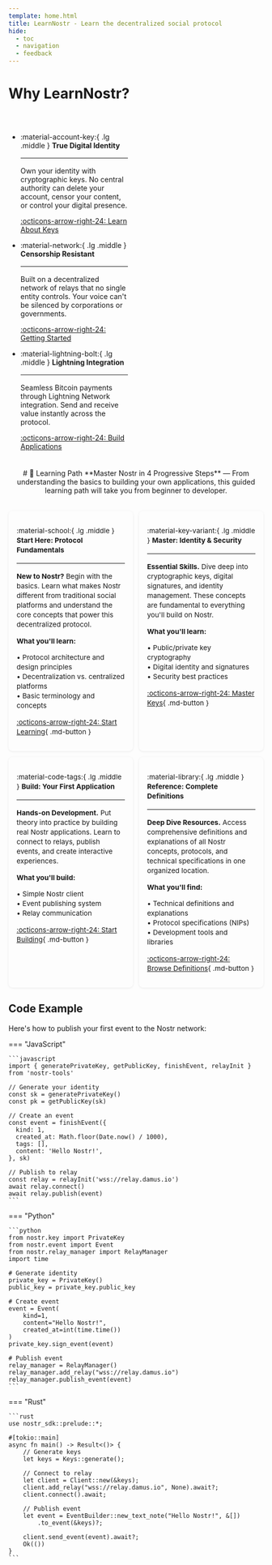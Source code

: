 ```yaml
---
template: home.html
title: LearnNostr - Learn the decentralized social protocol
hide:
  - toc
  - navigation
  - feedback
---
```


# Why LearnNostr?

<div class="grid cards" markdown>

-   :material-account-key:{ .lg .middle } __True Digital Identity__

    ---

    Own your identity with cryptographic keys. No central authority can delete your account, censor your content, or control your digital presence.

    [:octicons-arrow-right-24: Learn About Keys](concepts/keys.md)

-   :material-network:{ .lg .middle } __Censorship Resistant__

    ---

    Built on a decentralized network of relays that no single entity controls. Your voice can't be silenced by corporations or governments.

    [:octicons-arrow-right-24: Getting Started](getting-started/what-is-nostr.md)

-   :material-lightning-bolt:{ .lg .middle } __Lightning Integration__

    ---

    Seamless Bitcoin payments through Lightning Network integration. Send and receive value instantly across the protocol.

    [:octicons-arrow-right-24: Build Applications](tutorials/simple-client.md)

</div>

<style>
/* Hero section styling */
.hero {
    background: linear-gradient(135deg, #9C27B0 0%, #7B1FA2 100%);
    color: white;
    padding: 4rem 2rem;
    text-align: center;
    margin: -2rem -2rem 2rem -2rem;
    border-radius: 0 0 1rem 1rem;
}

.hero h1 {
    font-size: 3rem;
    font-weight: 700;
    margin-bottom: 1rem;
    text-shadow: 0 2px 4px rgba(0,0,0,0.3);
}

.hero p {
    font-size: 1.25rem;
    opacity: 0.9;
    max-width: 600px;
    margin: 0 auto 2rem;
    line-height: 1.6;
}

.hero-button {
    background: rgba(255,255,255,0.2);
    color: white;
    border: 2px solid rgba(255,255,255,0.3);
    padding: 1rem 2rem;
    border-radius: 50px;
    text-decoration: none;
    font-weight: 600;
    display: inline-block;
    transition: all 0.3s ease;
    backdrop-filter: blur(10px);
}

.hero-button:hover {
    background: rgba(255,255,255,0.3);
    border-color: rgba(255,255,255,0.5);
    transform: translateY(-2px);
    box-shadow: 0 8px 25px rgba(0,0,0,0.3);
}

/* Learning Path Header */
.learning-path-header {
    text-align: center;
    padding: 1rem 0;
    margin: -1.5rem 0 1rem;  /* Increased negative top margin to pull it much higher */
}

.learning-path-header h1 {
    font-size: 1.8rem;
    margin: 0 0 0.5rem;
    color: #9C27B0;
    font-weight: 700;
}

.learning-path-header p {
    font-size: 0.9rem;
    color: var(--md-default-fg-color--light);
    max-width: 700px;
    margin: 0 auto;
    line-height: 1.4;
}

/* Reduce spacing around horizontal rules */
hr {
    margin: 1rem 0 !important;
}

/* Target the area right before Learning Path to reduce spacing */
.learning-path-header + * {
    margin-top: 0.5rem;
}

/* Reduce spacing after the feature cards section */
.grid.cards {
    margin-bottom: 1rem !important;
}

/* Learning Path Grid - Compact Responsive Design */
.learning-path-grid {
    display: grid;
    gap: 0.75rem;
    margin: 1rem 0;
    /* Default: 2x2 grid for large screens */
    grid-template-columns: repeat(2, 1fr);
}

/* Tablet layout: 2x2 grid maintained */
@media screen and (max-width: 76rem) and (min-width: 60rem) {
    .learning-path-grid {
        grid-template-columns: repeat(2, 1fr);
        gap: 0.75rem;
    }
}

/* Small tablet layout: 2x2 grid maintained */
@media screen and (max-width: 59.9375rem) and (min-width: 48rem) {
    .learning-path-grid {
        grid-template-columns: repeat(2, 1fr);
        gap: 0.75rem;
    }
}

/* Mobile layout: single column */
@media screen and (max-width: 47.9375rem) {
    .learning-path-grid {
        grid-template-columns: 1fr;
        gap: 0.75rem;
    }
}

/* Learning Path Cards - More Compact */
.learning-path-grid .card {
    background: var(--md-default-bg-color);
    border: 1px solid var(--md-default-fg-color--lightest);
    border-radius: 0.5rem;
    padding: 1rem;
    transition: all 0.3s ease;
    box-shadow: 0 1px 4px rgba(0,0,0,0.08);
    position: relative;
    overflow: hidden;
}

.learning-path-grid .card:hover {
    transform: translateY(-1px);
    box-shadow: 0 4px 12px rgba(156, 39, 176, 0.12);
    border-color: #9C27B0;
}

.learning-path-grid .card:before {
    content: '';
    position: absolute;
    top: 0;
    left: 0;
    right: 0;
    height: 2px;
    background: linear-gradient(90deg, #9C27B0, #7B1FA2);
    opacity: 0;
    transition: opacity 0.3s ease;
}

.learning-path-grid .card:hover:before {
    opacity: 1;
}

.learning-path-grid .card h3 {
    color: #9C27B0;
    margin-bottom: 0.5rem;
    font-size: 1.1rem;
    font-weight: 600;
}

.learning-path-grid .card p {
    margin-bottom: 0.75rem;
    line-height: 1.4;
    font-size: 0.85rem;
}

.learning-path-grid .card ul {
    margin: 0.5rem 0 0.75rem;
    padding-left: 1rem;
}

.learning-path-grid .card li {
    margin-bottom: 0.15rem;
    color: var(--md-default-fg-color--light);
    font-size: 0.8rem;
}

.learning-path-grid .card .md-button {
    background: #9C27B0;
    color: white;
    border-radius: 4px;
    padding: 0.3rem 0.7rem;
    font-weight: 500;
    text-decoration: none;
    display: inline-block;
    transition: all 0.2s ease;
    font-size: 0.8rem;
}

.learning-path-grid .card .md-button:hover {
    background: #7B1FA2;
    transform: translateX(2px);
}

/* General grid cards (for other sections) - keep existing responsive behavior */
.grid.cards:not(.learning-path-grid) {
    display: grid;
    gap: 2rem;
    margin: 2rem 0;
}

@media screen and (min-width: 76rem) {
    .grid.cards:not(.learning-path-grid) {
        grid-template-columns: repeat(3, 1fr);
    }
}

@media screen and (min-width: 60rem) and (max-width: 75.9375rem) {
    .grid.cards:not(.learning-path-grid) {
        grid-template-columns: repeat(2, 1fr);
    }
}

@media screen and (max-width: 59.9375rem) {
    .grid.cards:not(.learning-path-grid) {
        grid-template-columns: 1fr;
        gap: 1.5rem;
    }
}
</style>

<div class="learning-path-header" markdown>
# 🎯 Learning Path
**Master Nostr in 4 Progressive Steps** — From understanding the basics to building your own applications, this guided learning path will take you from beginner to developer.

</div>

<div class="learning-path-grid" markdown>

<div class="card" markdown>

:material-school:{ .lg .middle } **Start Here: Protocol Fundamentals**

---
**New to Nostr?** Begin with the basics. Learn what makes Nostr different from traditional social platforms and understand the core concepts that power this decentralized protocol.

**What you'll learn:**

• Protocol architecture and design principles  
• Decentralization vs. centralized platforms  
• Basic terminology and concepts

[:octicons-arrow-right-24: Start Learning](getting-started/what-is-nostr.md){ .md-button }

</div>

<div class="card" markdown>

:material-key-variant:{ .lg .middle } **Master: Identity & Security**

---

**Essential Skills.** Dive deep into cryptographic keys, digital signatures, and identity management. These concepts are fundamental to everything you'll build on Nostr.

**What you'll learn:**

• Public/private key cryptography  
• Digital identity and signatures  
• Security best practices

[:octicons-arrow-right-24: Master Keys](concepts/keys.md){ .md-button }

</div>

<div class="card" markdown>

:material-code-tags:{ .lg .middle } **Build: Your First Application**

---

**Hands-on Development.** Put theory into practice by building real Nostr applications. Learn to connect to relays, publish events, and create interactive experiences.

**What you'll build:**

• Simple Nostr client  
• Event publishing system  
• Relay communication

[:octicons-arrow-right-24: Start Building](tutorials/simple-client.md){ .md-button }

</div>

<div class="card" markdown>

:material-library:{ .lg .middle } **Reference: Complete Definitions**

---

**Deep Dive Resources.** Access comprehensive definitions and explanations of all Nostr concepts, protocols, and technical specifications in one organized location.

**What you'll find:**

• Technical definitions and explanations  
• Protocol specifications (NIPs)  
• Development tools and libraries

[:octicons-arrow-right-24: Browse Definitions](definitions.md){ .md-button }

</div>

</div>

## Code Example

Here's how to publish your first event to the Nostr network:

=== "JavaScript"

    ```javascript
    import { generatePrivateKey, getPublicKey, finishEvent, relayInit } from 'nostr-tools'

    // Generate your identity
    const sk = generatePrivateKey()
    const pk = getPublicKey(sk)

    // Create an event
    const event = finishEvent({
      kind: 1,
      created_at: Math.floor(Date.now() / 1000),
      tags: [],
      content: 'Hello Nostr!',
    }, sk)

    // Publish to relay
    const relay = relayInit('wss://relay.damus.io')
    await relay.connect()
    await relay.publish(event)
    ```

=== "Python"

    ```python
    from nostr.key import PrivateKey
    from nostr.event import Event
    from nostr.relay_manager import RelayManager
    import time

    # Generate identity
    private_key = PrivateKey()
    public_key = private_key.public_key

    # Create event
    event = Event(
        kind=1,
        content="Hello Nostr!",
        created_at=int(time.time())
    )
    private_key.sign_event(event)

    # Publish event
    relay_manager = RelayManager()
    relay_manager.add_relay("wss://relay.damus.io")
    relay_manager.publish_event(event)
    ```

=== "Rust"

    ```rust
    use nostr_sdk::prelude::*;

    #[tokio::main]
    async fn main() -> Result<()> {
        // Generate keys
        let keys = Keys::generate();

        // Connect to relay
        let client = Client::new(&keys);
        client.add_relay("wss://relay.damus.io", None).await?;
        client.connect().await;

        // Publish event
        let event = EventBuilder::new_text_note("Hello Nostr!", &[])
            .to_event(&keys)?;
        
        client.send_event(event).await?;
        Ok(())
    }
    ```

